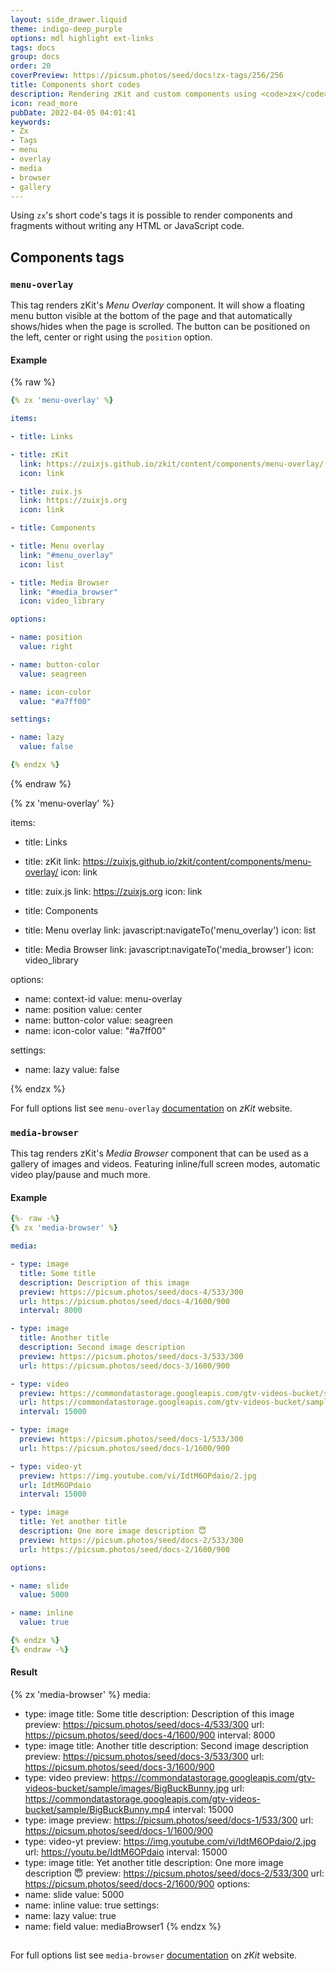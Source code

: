 ```yaml
---
layout: side_drawer.liquid
theme: indigo-deep_purple
options: mdl highlight ext-links
tags: docs
group: docs
order: 20
coverPreview: https://picsum.photos/seed/docs!zx-tags/256/256
title: Components short codes
description: Rendering zKit and custom components using <code>zx</code> short code 
icon: read_more
pubDate: 2022-04-05 04:01:41
keywords:
- Zx
- Tags
- menu
- overlay
- media
- browser
- gallery
---
```


Using `zx`'s short code's tags it is possible to render components and fragments without writing any HTML or JavaScript code.


## Components tags

<a name="menu_overlay"></a>
### `menu-overlay`

This tag renders zKit's *Menu Overlay* component. It will show a floating menu button visible at the bottom of the page
and that automatically shows/hides when the page is scrolled. The button can be positioned on the left, center or right
using the `position` option.  

#### Example

{% raw %}
```yaml
{% zx 'menu-overlay' %}

items:

- title: Links

- title: zKit
  link: https://zuixjs.github.io/zkit/content/components/menu-overlay/
  icon: link

- title: zuix.js
  link: https://zuixjs.org
  icon: link

- title: Components

- title: Menu overlay
  link: "#menu_overlay"
  icon: list

- title: Media Browser
  link: "#media_browser"
  icon: video_library

options:

- name: position
  value: right

- name: button-color
  value: seagreen

- name: icon-color
  value: "#a7ff00"

settings:

- name: lazy
  value: false

{% endzx %}
```
{% endraw %}


{% zx 'menu-overlay' %}

items:

- title: Links

- title: zKit
  link: https://zuixjs.github.io/zkit/content/components/menu-overlay/
  icon: link

- title: zuix.js
  link: https://zuixjs.org
  icon: link

- title: Components

- title: Menu overlay
  link: javascript:navigateTo('menu_overlay')
  icon: list

- title: Media Browser
  link: javascript:navigateTo('media_browser')
  icon: video_library

options:
- name: context-id
  value: menu-overlay
- name: position
  value: center
- name: button-color
  value: seagreen
- name: icon-color
  value: "#a7ff00"

settings:
- name: lazy
  value: false

{% endzx %}


For full options list see `menu-overlay` [documentation](https://zuixjs.github.io/zkit/content/components/menu-overlay/) on *zKit* website.


<a name="media_browser"></a>
### `media-browser`

This tag renders zKit's *Media Browser* component that can be used as a gallery of images and videos. Featuring
inline/full screen modes, automatic video play/pause and much more.

#### Example

```yaml
{%- raw -%}
{% zx 'media-browser' %}

media:

- type: image
  title: Some title
  description: Description of this image
  preview: https://picsum.photos/seed/docs-4/533/300
  url: https://picsum.photos/seed/docs-4/1600/900
  interval: 8000

- type: image
  title: Another title
  description: Second image description
  preview: https://picsum.photos/seed/docs-3/533/300
  url: https://picsum.photos/seed/docs-3/1600/900

- type: video
  preview: https://commondatastorage.googleapis.com/gtv-videos-bucket/sample/images/BigBuckBunny.jpg
  url: https://commondatastorage.googleapis.com/gtv-videos-bucket/sample/BigBuckBunny.mp4
  interval: 15000

- type: image
  preview: https://picsum.photos/seed/docs-1/533/300
  url: https://picsum.photos/seed/docs-1/1600/900

- type: video-yt
  preview: https://img.youtube.com/vi/IdtM6OPdaio/2.jpg
  url: IdtM6OPdaio
  interval: 15000

- type: image
  title: Yet another title
  description: One more image description 😇
  preview: https://picsum.photos/seed/docs-2/533/300
  url: https://picsum.photos/seed/docs-2/1600/900

options:

- name: slide
  value: 5000

- name: inline
  value: true

{% endzx %}
{% endraw -%}
```

#### Result

{% zx 'media-browser' %}
media:
- type: image
  title: Some title
  description: Description of this image
  preview: https://picsum.photos/seed/docs-4/533/300
  url: https://picsum.photos/seed/docs-4/1600/900
  interval: 8000
- type: image
  title: Another title
  description: Second image description
  preview: https://picsum.photos/seed/docs-3/533/300
  url: https://picsum.photos/seed/docs-3/1600/900
- type: video
  preview: https://commondatastorage.googleapis.com/gtv-videos-bucket/sample/images/BigBuckBunny.jpg
  url: https://commondatastorage.googleapis.com/gtv-videos-bucket/sample/BigBuckBunny.mp4
  interval: 15000
- type: image
  preview: https://picsum.photos/seed/docs-1/533/300
  url: https://picsum.photos/seed/docs-1/1600/900
- type: video-yt
  preview: https://img.youtube.com/vi/IdtM6OPdaio/2.jpg
  url: https://youtu.be/IdtM6OPdaio
  interval: 15000
- type: image
  title: Yet another title
  description: One more image description 😇
  preview: https://picsum.photos/seed/docs-2/533/300
  url: https://picsum.photos/seed/docs-2/1600/900
options:
- name: slide
  value: 5000
- name: inline
  value: true
settings:
- name: lazy
  value: true
- name: field
  value: mediaBrowser1
{% endzx %}
<script>
zuix.field('mediaBrowser1')
  .on({
    'fullscreen:open': function() {
      zuix.field('drawer').hide();
      zuix.field('header').hide();
    },
    'fullscreen:close': function() {
      zuix.field('drawer').show();
      zuix.field('header').show();
    }
  });
</script>

##

For full options list see `media-browser` [documentation](https://zuixjs.github.io/zkit/content/components/media-browser/) on *zKit* website.
